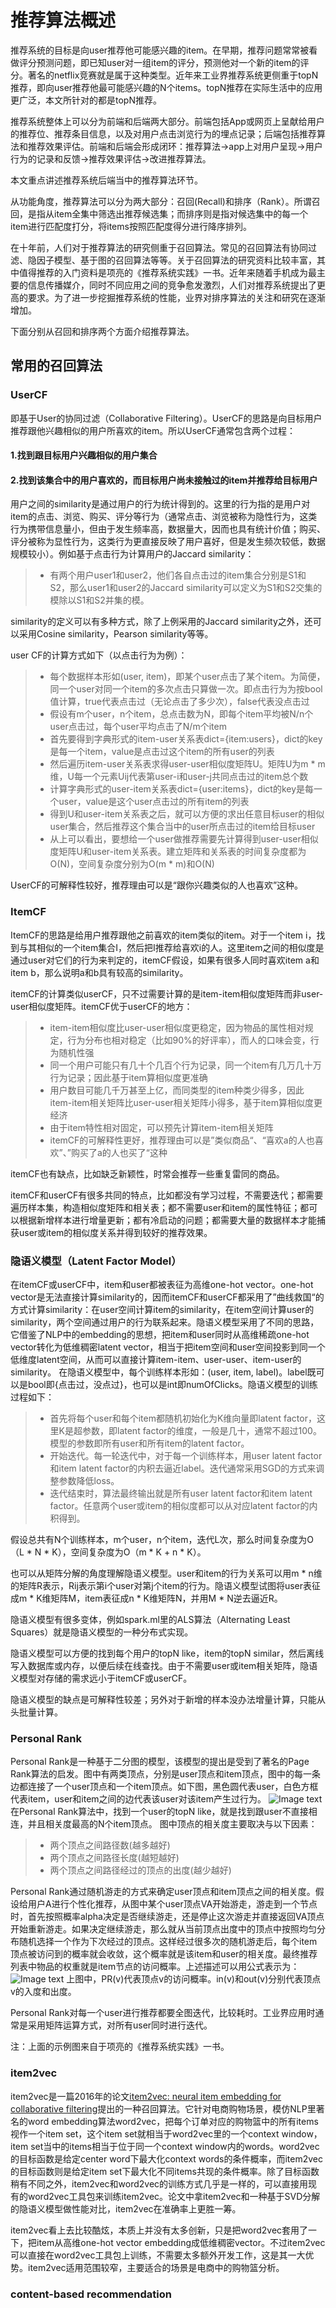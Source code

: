 # 推荐算法概述

推荐系统的目标是向user推荐他可能感兴趣的item。在早期，推荐问题常常被看做评分预测问题，即已知user对一组item的评分，预测他对一个新的item的评分。著名的netflix竞赛就是属于这种类型。近年来工业界推荐系统更侧重于topN推荐，即向user推荐他最可能感兴趣的N个items。topN推荐在实际生活中的应用更广泛，本文所针对的都是topN推荐。

推荐系统整体上可以分为前端和后端两大部分。前端包括App或网页上呈献给用户的推荐位、推荐条目信息，以及对用户点击浏览行为的埋点记录；后端包括推荐算法和推荐效果评估。前端和后端会形成闭环：推荐算法->app上对用户呈现->用户行为的记录和反馈->推荐效果评估->改进推荐算法。

本文重点讲述推荐系统后端当中的推荐算法环节。

从功能角度，推荐算法可以分为两大部分：召回(Recall)和排序（Rank）。所谓召回，是指从item全集中筛选出推荐候选集；而排序则是指对候选集中的每一个item进行匹配度打分，将items按照匹配度得分进行降序排列。

在十年前，人们对于推荐算法的研究侧重于召回算法。常见的召回算法有协同过滤、隐因子模型、基于图的召回算法等等。关于召回算法的研究资料比较丰富，其中值得推荐的入门资料是项亮的《推荐系统实践》一书。近年来随着手机成为最主要的信息传播媒介，同时不同应用之间的竞争愈发激烈，人们对推荐系统提出了更高的要求。为了进一步挖掘推荐系统的性能，业界对排序算法的关注和研究在逐渐增加。

下面分别从召回和排序两个方面介绍推荐算法。

## 常用的召回算法

### UserCF 
即基于User的协同过滤（Collaborative Filtering）。UserCF的思路是向目标用户推荐跟他兴趣相似的用户所喜欢的item。所以UserCF通常包含两个过程：
#### 1.找到跟目标用户兴趣相似的用户集合
#### 2.找到该集合中的用户喜欢的，而目标用户尚未接触过的item并推荐给目标用户

用户之间的similarity是通过用户的行为统计得到的。这里的行为指的是用户对item的点击、浏览、购买、评分等行为（通常点击、浏览被称为隐性行为，这类行为携带信息量小，但由于发生频率高，数据量大，因而也具有统计价值；购买、评分被称为显性行为，这类行为更直接反映了用户喜好，但是发生频次较低，数据规模较小）。例如基于点击行为计算用户的Jaccard similarity：
>* 有两个用户user1和user2，他们各自点击过的item集合分别是S1和S2，那么user1和user2的Jaccard similarity可以定义为S1和S2交集的模除以S1和S2并集的模。

similarity的定义可以有多种方式，除了上例采用的Jaccard similarity之外，还可以采用Cosine similarity，Pearson similarity等等。

user CF的计算方式如下（以点击行为为例）：
>* 每个数据样本形如(user, item)，即某个user点击了某个item。为简便，同一个user对同一个item的多次点击只算做一次。即点击行为为按bool值计算，true代表点击过（无论点击了多少次），false代表没点击过
>* 假设有m个user，n个item，总点击数为N，即每个item平均被N/n个user点击过，每个user平均点击了N/m个item
>* 首先要得到字典形式的item-user关系表dict={item:users}，dict的key是每一个item，value是点击过这个item的所有user的列表
>* 然后遍历item-user关系表求得user-user相似度矩阵U。矩阵U为m * m维，U每一个元素Uij代表第user-i和user-j共同点击过的item总个数
>* 计算字典形式的user-item关系表dict={user:items}，dict的key是每一个user，value是这个user点击过的所有item的列表
>* 得到U和user-item关系表之后，就可以方便的求出任意目标user的相似user集合，然后推荐这个集合当中的user所点击过的item给目标user
>* 从上可以看出，要想给一个user做推荐需要先计算得到user-user相似度矩阵U和user-item关系表。建立矩阵和关系表的时间复杂度都为O(N)，空间复杂度分别为O(m * m)和O(N)

UserCF的可解释性较好，推荐理由可以是“跟你兴趣类似的人也喜欢”这种。

### ItemCF
ItemCF的思路是给用户推荐跟他之前喜欢的item类似的item。对于一个item i，找到与其相似的一个item集合I，然后把I推荐给喜欢i的人。这里item之间的相似度是通过user对它们的行为来判定的，itemCF假设，如果有很多人同时喜欢item a和item b，那么说明a和b具有较高的similarity。

itemCF的计算类似userCF，只不过需要计算的是item-item相似度矩阵而非user-user相似度矩阵。itemCF优于userCF的地方：

>* item-item相似度比user-user相似度更稳定，因为物品的属性相对规定，行为分布也相对稳定（比如90%的好评率），而人的口味会变，行为随机性强
>* 同一个用户可能只有几十个几百个行为记录，同一个item有几万几十万行为记录；因此基于item算相似度更准确
>* 用户数目可能几千万甚至上亿，而同类型的item种类少得多，因此item-item相关矩阵比user-user相关矩阵小得多，基于item算相似度更经济
>* 由于item特性相对固定，可以预先计算item-item相关矩阵
>* itemCF的可解释性更好，推荐理由可以是”类似商品“、“喜欢a的人也喜欢”、”购买了a的人也买了“这种

itemCF也有缺点，比如缺乏新颖性，时常会推荐一些重复雷同的商品。

itemCF和userCF有很多共同的特点，比如都没有学习过程，不需要迭代；都需要遍历样本集，构造相似度矩阵和相关表；都不需要user和item的属性特征；都可以根据新增样本进行增量更新；都有冷启动的问题；都需要大量的数据样本才能捕获user或item的相似度关系并得到较好的推荐效果。

### 隐语义模型（Latent Factor Model）
在itemCF或userCF中，item和user都被表征为高维one-hot vector。one-hot vector是无法直接计算similarity的，因而itemCF和userCF都采用了”曲线救国“的方式计算similarity：在user空间计算item的similarity，在item空间计算user的similarity，两个空间通过用户的行为联系起来。隐语义模型采用了不同的思路，它借鉴了NLP中的embedding的思想，把item和user同时从高维稀疏one-hot vector转化为低维稠密latent vector，相当于把item空间和user空间投影到同一个低维度latent空间，从而可以直接计算item-item、user-user、item-user的similarity。
在隐语义模型中，每个训练样本形如：(user, item, label)。label既可以是bool即{点击过，没点过}，也可以是int即numOfClicks。隐语义模型的训练过程如下：
>* 首先将每个user和每个item都随机初始化为K维向量即latent factor，这里K是超参数，即latent factor的维度，一般是几十，通常不超过100。模型的参数即所有user和所有item的latent factor。
>* 开始迭代。每一轮迭代中，对于每一个训练样本，用user latent factor和item latent factor的内积去逼近label。迭代通常采用SGD的方式来调整参数降低loss。
>* 迭代结束时，算法最终输出就是所有user latent factor和item latent factor。任意两个user或item的相似度都可以从对应latent factor的内积得到。

假设总共有N个训练样本，m个user，n个item，迭代L次，那么时间复杂度为O（L * N * K），空间复杂度为O（m * K + n * K）。

也可以从矩阵分解的角度理解隐语义模型。user和item的行为关系可以用m * n维的矩阵R表示，Rij表示第i个user对第j个item的行为。隐语义模型试图将user表征成m * K维矩阵M，item表征成n * K维矩阵N，并用M * N逆去逼近R。 

隐语义模型有很多变体，例如spark.ml里的ALS算法（Alternating Least Squares）就是隐语义模型的一种分布式实现。

隐语义模型可以方便的找到每个用户的topN like，item的topN similar，然后离线写入数据库或内存，以便后续在线查找。由于不需要user或item相关矩阵，隐语义模型对存储的需求远小于itemCF或userCF。

隐语义模型的缺点是可解释性较差；另外对于新增的样本没办法增量计算，只能从头批量计算。

### Personal Rank
Personal Rank是一种基于二分图的模型，该模型的提出是受到了著名的Page Rank算法的启发。图中有两类顶点，分别是user顶点和item顶点，图中的每一条边都连接了一个user顶点和一个item顶点。如下图，黑色圆代表user，白色方框代表item，user和item之间的边代表该user对该item产生过行为。
![Image text](https://github.com/pengxiaoo/recommender-system/blob/master/imgs/personal_rank.png)
在Personal Rank算法中，找到一个user的topN like，就是找到跟user不直接相连，并且相关度最高的N个item顶点。
图中顶点的相关度主要取决与以下因素： 
>* 两个顶点之间路径数(越多越好) 
>* 两个顶点之间路径长度(越短越好) 
>* 两个顶点之间路径经过的顶点的出度(越少越好) 

Personal Rank通过随机游走的方式来确定user顶点和item顶点之间的相关度。假设给用户A进行个性化推荐，从图中某个user顶点VA开始游走，游走到一个节点时，首先按照概率alpha决定是否继续游走，还是停止这次游走并直接返回VA顶点开始重新游走。如果决定继续游走，那么就从当前顶点出度中的顶点中按照均匀分布随机选择一个作为下次经过的顶点。这样经过很多次的随机游走后，每个item顶点被访问到的概率就会收敛，这个概率就是该item和user的相关度。最终推荐列表中物品的权重就是item节点的访问概率。上述描述可以用公式表示为：
![Image text](https://github.com/pengxiaoo/recommender-system/blob/master/imgs/personal_rank_formula.png)
上图中，PR(v)代表顶点v的访问概率。in(v)和out(v)分别代表顶点v的入度和出度。

Personal Rank对每一个user进行推荐都要全图迭代，比较耗时。工业界应用时通常是采用矩阵运算方式，对所有user同时进行迭代。

注：上面的示例图来自于项亮的《推荐系统实践》一书。

### item2vec
item2vec是一篇2016年的论文[item2vec: neural item embedding for collaborative filtering][1]提出的一种召回算法。它针对电商购物场景，模仿NLP里著名的word embedding算法word2vec，把每个订单对应的购物篮中的所有items视作一个item set，这个item set就相当于word2vec里的一个context window，item set当中的items相当于位于同一个context window内的words。word2vec的目标函数是给定center word下最大化context words的条件概率，而item2vec的目标函数则是给定item set下最大化不同items共现的条件概率。除了目标函数稍有不同之外，item2vec和word2vec的训练方式几乎是一样的，可以直接用现有的word2vec工具包来训练item2vec。论文中拿item2vec和一种基于SVD分解的隐语义模型做性能对比，item2vec在准确率上更胜一筹。

item2vec看上去比较酷炫，本质上并没有太多创新，只是把word2vec套用了一下，把item从高维one-hot vector embedding成低维稠密vector。不过item2vec可以直接在word2vec工具包上训练，不需要太多额外开发工作，这是其一大优势。item2vec适用范围较窄，主要适合的场景是电商中的购物篮分析。

[1]:https://arxiv.org/pdf/1603.04259.pdf

### content-based recommendation

